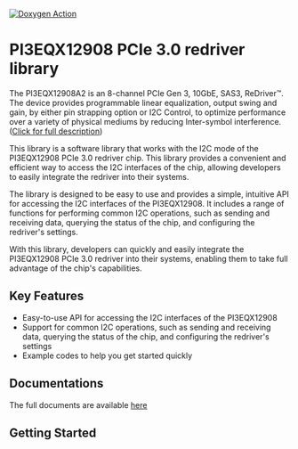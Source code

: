 [![Doxygen Action](https://github.com/SMotlaq/PI3EQX12908-arduino/actions/workflows/main2.yml/badge.svg)](https://github.com/SMotlaq/PI3EQX12908-arduino/actions/workflows/main2.yml)

# PI3EQX12908 PCIe 3.0 redriver library

The PI3EQX12908A2 is an 8-channel PCIe Gen 3, 10GbE, SAS3, ReDriver™. The device provides programmable linear equalization, output swing and gain, by either pin strapping option or I2C Control, to optimize performance over a variety of physical mediums by reducing Inter-symbol interference. ([Click for full description](https://www.diodes.com/part/view/PI3EQX12908A2))

This library is a software library that works with the I2C mode of the PI3EQX12908 PCIe 3.0 redriver chip. This library provides a convenient and efficient way to access the I2C interfaces of the chip, allowing developers to easily integrate the redriver into their systems.

The library is designed to be easy to use and provides a simple, intuitive API for accessing the I2C interfaces of the PI3EQX12908. It includes a range of functions for performing common I2C operations, such as sending and receiving data, querying the status of the chip, and configuring the redriver's settings.

With this library, developers can quickly and easily integrate the PI3EQX12908 PCIe 3.0 redriver into their systems, enabling them to take full advantage of the chip's capabilities. 

## Key Features

* Easy-to-use API for accessing the I2C interfaces of the PI3EQX12908
* Support for common I2C operations, such as sending and receiving data, querying the status of the chip, and configuring the redriver's settings
* Example codes to help you get started quickly

## Documentations

The full documents are available [here](https://smotlaq.github.io/PI3EQX12908-arduino/)

## Getting Started
